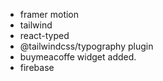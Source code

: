 

- framer motion
- tailwind
- react-typed
- @tailwindcss/typography plugin
- buymeacoffe widget added.
- firebase
